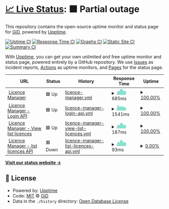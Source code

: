 # [📈 Live Status](https://GiDHome.github.io/status-licence-manager): <!--live status--> **🟧 Partial outage**

This repository contains the open-source uptime monitor and status page for [GiD](www.gidhome.com), powered by [Upptime](https://github.com/upptime/upptime).

[![Uptime CI](https://github.com/GiDHome/status-licence-manager/workflows/Uptime%20CI/badge.svg)](https://github.com/GiDHome/status-licence-manager/actions?query=workflow%3A%22Uptime+CI%22)
[![Response Time CI](https://github.com/GiDHome/status-licence-manager/workflows/Response%20Time%20CI/badge.svg)](https://github.com/GiDHome/status-licence-manager/actions?query=workflow%3A%22Response+Time+CI%22)
[![Graphs CI](https://github.com/GiDHome/status-licence-manager/workflows/Graphs%20CI/badge.svg)](https://github.com/GiDHome/status-licence-manager/actions?query=workflow%3A%22Graphs+CI%22)
[![Static Site CI](https://github.com/GiDHome/status-licence-manager/workflows/Static%20Site%20CI/badge.svg)](https://github.com/GiDHome/status-licence-manager/actions?query=workflow%3A%22Static+Site+CI%22)
[![Summary CI](https://github.com/GiDHome/status-licence-manager/workflows/Summary%20CI/badge.svg)](https://github.com/GiDHome/status-licence-manager/actions?query=workflow%3A%22Summary+CI%22)

With [Upptime](https://upptime.js.org), you can get your own unlimited and free uptime monitor and status page, powered entirely by a GitHub repository. We use [Issues](https://github.com/GiDHome/status-licence-manager/issues) as incident reports, [Actions](https://github.com/GiDHome/status-licence-manager/actions) as uptime monitors, and [Pages](https://GiDHome.github.io/status-licence-manager) for the status page.

<!--start: status pages-->
<!-- This summary is generated by Upptime (https://github.com/upptime/upptime) -->
<!-- Do not edit this manually, your changes will be overwritten -->
<!-- prettier-ignore -->
| URL | Status | History | Response Time | Uptime |
| --- | ------ | ------- | ------------- | ------ |
| <img alt="" src="https://icons.duckduckgo.com/ip3/licence.gidsimulation.com.ico" height="13"> [Licence Manager](https://licence.gidsimulation.com/) | 🟩 Up | [licence-manager.yml](https://github.com/GiDHome/status-licence-manager/commits/HEAD/history/licence-manager.yml) | <details><summary><img alt="Response time graph" src="./graphs/licence-manager/response-time-week.png" height="20"> 685ms</summary><br><a href="https://GiDHome.github.io/status-licence-manager/history/licence-manager"><img alt="Response time 953" src="https://img.shields.io/endpoint?url=https%3A%2F%2Fraw.githubusercontent.com%2FGiDHome%2Fstatus-licence-manager%2FHEAD%2Fapi%2Flicence-manager%2Fresponse-time.json"></a><br><a href="https://GiDHome.github.io/status-licence-manager/history/licence-manager"><img alt="24-hour response time 662" src="https://img.shields.io/endpoint?url=https%3A%2F%2Fraw.githubusercontent.com%2FGiDHome%2Fstatus-licence-manager%2FHEAD%2Fapi%2Flicence-manager%2Fresponse-time-day.json"></a><br><a href="https://GiDHome.github.io/status-licence-manager/history/licence-manager"><img alt="7-day response time 685" src="https://img.shields.io/endpoint?url=https%3A%2F%2Fraw.githubusercontent.com%2FGiDHome%2Fstatus-licence-manager%2FHEAD%2Fapi%2Flicence-manager%2Fresponse-time-week.json"></a><br><a href="https://GiDHome.github.io/status-licence-manager/history/licence-manager"><img alt="30-day response time 1410" src="https://img.shields.io/endpoint?url=https%3A%2F%2Fraw.githubusercontent.com%2FGiDHome%2Fstatus-licence-manager%2FHEAD%2Fapi%2Flicence-manager%2Fresponse-time-month.json"></a><br><a href="https://GiDHome.github.io/status-licence-manager/history/licence-manager"><img alt="1-year response time 1007" src="https://img.shields.io/endpoint?url=https%3A%2F%2Fraw.githubusercontent.com%2FGiDHome%2Fstatus-licence-manager%2FHEAD%2Fapi%2Flicence-manager%2Fresponse-time-year.json"></a></details> | <details><summary><a href="https://GiDHome.github.io/status-licence-manager/history/licence-manager">100.00%</a></summary><a href="https://GiDHome.github.io/status-licence-manager/history/licence-manager"><img alt="All-time uptime 99.99%" src="https://img.shields.io/endpoint?url=https%3A%2F%2Fraw.githubusercontent.com%2FGiDHome%2Fstatus-licence-manager%2FHEAD%2Fapi%2Flicence-manager%2Fuptime.json"></a><br><a href="https://GiDHome.github.io/status-licence-manager/history/licence-manager"><img alt="24-hour uptime 100.00%" src="https://img.shields.io/endpoint?url=https%3A%2F%2Fraw.githubusercontent.com%2FGiDHome%2Fstatus-licence-manager%2FHEAD%2Fapi%2Flicence-manager%2Fuptime-day.json"></a><br><a href="https://GiDHome.github.io/status-licence-manager/history/licence-manager"><img alt="7-day uptime 100.00%" src="https://img.shields.io/endpoint?url=https%3A%2F%2Fraw.githubusercontent.com%2FGiDHome%2Fstatus-licence-manager%2FHEAD%2Fapi%2Flicence-manager%2Fuptime-week.json"></a><br><a href="https://GiDHome.github.io/status-licence-manager/history/licence-manager"><img alt="30-day uptime 100.00%" src="https://img.shields.io/endpoint?url=https%3A%2F%2Fraw.githubusercontent.com%2FGiDHome%2Fstatus-licence-manager%2FHEAD%2Fapi%2Flicence-manager%2Fuptime-month.json"></a><br><a href="https://GiDHome.github.io/status-licence-manager/history/licence-manager"><img alt="1-year uptime 99.99%" src="https://img.shields.io/endpoint?url=https%3A%2F%2Fraw.githubusercontent.com%2FGiDHome%2Fstatus-licence-manager%2FHEAD%2Fapi%2Flicence-manager%2Fuptime-year.json"></a></details>
| <img alt="" src="https://icons.duckduckgo.com/ip3/licence.gidsimulation.com.ico" height="13"> [Licence Manager - Login API](https://licence.gidsimulation.com/v1/Auth/Login?fingerprint=gidsimulation&machine_name=status) | 🟩 Up | [licence-manager-login-api.yml](https://github.com/GiDHome/status-licence-manager/commits/HEAD/history/licence-manager-login-api.yml) | <details><summary><img alt="Response time graph" src="./graphs/licence-manager-login-api/response-time-week.png" height="20"> 1541ms</summary><br><a href="https://GiDHome.github.io/status-licence-manager/history/licence-manager-login-api"><img alt="Response time 1279" src="https://img.shields.io/endpoint?url=https%3A%2F%2Fraw.githubusercontent.com%2FGiDHome%2Fstatus-licence-manager%2FHEAD%2Fapi%2Flicence-manager-login-api%2Fresponse-time.json"></a><br><a href="https://GiDHome.github.io/status-licence-manager/history/licence-manager-login-api"><img alt="24-hour response time 2302" src="https://img.shields.io/endpoint?url=https%3A%2F%2Fraw.githubusercontent.com%2FGiDHome%2Fstatus-licence-manager%2FHEAD%2Fapi%2Flicence-manager-login-api%2Fresponse-time-day.json"></a><br><a href="https://GiDHome.github.io/status-licence-manager/history/licence-manager-login-api"><img alt="7-day response time 1541" src="https://img.shields.io/endpoint?url=https%3A%2F%2Fraw.githubusercontent.com%2FGiDHome%2Fstatus-licence-manager%2FHEAD%2Fapi%2Flicence-manager-login-api%2Fresponse-time-week.json"></a><br><a href="https://GiDHome.github.io/status-licence-manager/history/licence-manager-login-api"><img alt="30-day response time 1686" src="https://img.shields.io/endpoint?url=https%3A%2F%2Fraw.githubusercontent.com%2FGiDHome%2Fstatus-licence-manager%2FHEAD%2Fapi%2Flicence-manager-login-api%2Fresponse-time-month.json"></a><br><a href="https://GiDHome.github.io/status-licence-manager/history/licence-manager-login-api"><img alt="1-year response time 1518" src="https://img.shields.io/endpoint?url=https%3A%2F%2Fraw.githubusercontent.com%2FGiDHome%2Fstatus-licence-manager%2FHEAD%2Fapi%2Flicence-manager-login-api%2Fresponse-time-year.json"></a></details> | <details><summary><a href="https://GiDHome.github.io/status-licence-manager/history/licence-manager-login-api">100.00%</a></summary><a href="https://GiDHome.github.io/status-licence-manager/history/licence-manager-login-api"><img alt="All-time uptime 99.68%" src="https://img.shields.io/endpoint?url=https%3A%2F%2Fraw.githubusercontent.com%2FGiDHome%2Fstatus-licence-manager%2FHEAD%2Fapi%2Flicence-manager-login-api%2Fuptime.json"></a><br><a href="https://GiDHome.github.io/status-licence-manager/history/licence-manager-login-api"><img alt="24-hour uptime 100.00%" src="https://img.shields.io/endpoint?url=https%3A%2F%2Fraw.githubusercontent.com%2FGiDHome%2Fstatus-licence-manager%2FHEAD%2Fapi%2Flicence-manager-login-api%2Fuptime-day.json"></a><br><a href="https://GiDHome.github.io/status-licence-manager/history/licence-manager-login-api"><img alt="7-day uptime 100.00%" src="https://img.shields.io/endpoint?url=https%3A%2F%2Fraw.githubusercontent.com%2FGiDHome%2Fstatus-licence-manager%2FHEAD%2Fapi%2Flicence-manager-login-api%2Fuptime-week.json"></a><br><a href="https://GiDHome.github.io/status-licence-manager/history/licence-manager-login-api"><img alt="30-day uptime 100.00%" src="https://img.shields.io/endpoint?url=https%3A%2F%2Fraw.githubusercontent.com%2FGiDHome%2Fstatus-licence-manager%2FHEAD%2Fapi%2Flicence-manager-login-api%2Fuptime-month.json"></a><br><a href="https://GiDHome.github.io/status-licence-manager/history/licence-manager-login-api"><img alt="1-year uptime 99.98%" src="https://img.shields.io/endpoint?url=https%3A%2F%2Fraw.githubusercontent.com%2FGiDHome%2Fstatus-licence-manager%2FHEAD%2Fapi%2Flicence-manager-login-api%2Fuptime-year.json"></a></details>
| <img alt="" src="https://icons.duckduckgo.com/ip3/licence.gidsimulation.com.ico" height="13"> [Licence Manager - View list licences](https://licence.gidsimulation.com/View/UserLicence) | 🟩 Up | [licence-manager-view-list-licences.yml](https://github.com/GiDHome/status-licence-manager/commits/HEAD/history/licence-manager-view-list-licences.yml) | <details><summary><img alt="Response time graph" src="./graphs/licence-manager-view-list-licences/response-time-week.png" height="20"> 187ms</summary><br><a href="https://GiDHome.github.io/status-licence-manager/history/licence-manager-view-list-licences"><img alt="Response time 466" src="https://img.shields.io/endpoint?url=https%3A%2F%2Fraw.githubusercontent.com%2FGiDHome%2Fstatus-licence-manager%2FHEAD%2Fapi%2Flicence-manager-view-list-licences%2Fresponse-time.json"></a><br><a href="https://GiDHome.github.io/status-licence-manager/history/licence-manager-view-list-licences"><img alt="24-hour response time 170" src="https://img.shields.io/endpoint?url=https%3A%2F%2Fraw.githubusercontent.com%2FGiDHome%2Fstatus-licence-manager%2FHEAD%2Fapi%2Flicence-manager-view-list-licences%2Fresponse-time-day.json"></a><br><a href="https://GiDHome.github.io/status-licence-manager/history/licence-manager-view-list-licences"><img alt="7-day response time 187" src="https://img.shields.io/endpoint?url=https%3A%2F%2Fraw.githubusercontent.com%2FGiDHome%2Fstatus-licence-manager%2FHEAD%2Fapi%2Flicence-manager-view-list-licences%2Fresponse-time-week.json"></a><br><a href="https://GiDHome.github.io/status-licence-manager/history/licence-manager-view-list-licences"><img alt="30-day response time 172" src="https://img.shields.io/endpoint?url=https%3A%2F%2Fraw.githubusercontent.com%2FGiDHome%2Fstatus-licence-manager%2FHEAD%2Fapi%2Flicence-manager-view-list-licences%2Fresponse-time-month.json"></a><br><a href="https://GiDHome.github.io/status-licence-manager/history/licence-manager-view-list-licences"><img alt="1-year response time 343" src="https://img.shields.io/endpoint?url=https%3A%2F%2Fraw.githubusercontent.com%2FGiDHome%2Fstatus-licence-manager%2FHEAD%2Fapi%2Flicence-manager-view-list-licences%2Fresponse-time-year.json"></a></details> | <details><summary><a href="https://GiDHome.github.io/status-licence-manager/history/licence-manager-view-list-licences">100.00%</a></summary><a href="https://GiDHome.github.io/status-licence-manager/history/licence-manager-view-list-licences"><img alt="All-time uptime 99.99%" src="https://img.shields.io/endpoint?url=https%3A%2F%2Fraw.githubusercontent.com%2FGiDHome%2Fstatus-licence-manager%2FHEAD%2Fapi%2Flicence-manager-view-list-licences%2Fuptime.json"></a><br><a href="https://GiDHome.github.io/status-licence-manager/history/licence-manager-view-list-licences"><img alt="24-hour uptime 100.00%" src="https://img.shields.io/endpoint?url=https%3A%2F%2Fraw.githubusercontent.com%2FGiDHome%2Fstatus-licence-manager%2FHEAD%2Fapi%2Flicence-manager-view-list-licences%2Fuptime-day.json"></a><br><a href="https://GiDHome.github.io/status-licence-manager/history/licence-manager-view-list-licences"><img alt="7-day uptime 100.00%" src="https://img.shields.io/endpoint?url=https%3A%2F%2Fraw.githubusercontent.com%2FGiDHome%2Fstatus-licence-manager%2FHEAD%2Fapi%2Flicence-manager-view-list-licences%2Fuptime-week.json"></a><br><a href="https://GiDHome.github.io/status-licence-manager/history/licence-manager-view-list-licences"><img alt="30-day uptime 100.00%" src="https://img.shields.io/endpoint?url=https%3A%2F%2Fraw.githubusercontent.com%2FGiDHome%2Fstatus-licence-manager%2FHEAD%2Fapi%2Flicence-manager-view-list-licences%2Fuptime-month.json"></a><br><a href="https://GiDHome.github.io/status-licence-manager/history/licence-manager-view-list-licences"><img alt="1-year uptime 99.99%" src="https://img.shields.io/endpoint?url=https%3A%2F%2Fraw.githubusercontent.com%2FGiDHome%2Fstatus-licence-manager%2FHEAD%2Fapi%2Flicence-manager-view-list-licences%2Fuptime-year.json"></a></details>
| <img alt="" src="https://icons.duckduckgo.com/ip3/licence.gidsimulation.com.ico" height="13"> [Licence Manager - list licences API](https://licence.gidsimulation.com/v1/UserLicence/List) | 🟥 Down | [licence-manager-list-licences-api.yml](https://github.com/GiDHome/status-licence-manager/commits/HEAD/history/licence-manager-list-licences-api.yml) | <details><summary><img alt="Response time graph" src="./graphs/licence-manager-list-licences-api/response-time-week.png" height="20"> 93ms</summary><br><a href="https://GiDHome.github.io/status-licence-manager/history/licence-manager-list-licences-api"><img alt="Response time 111" src="https://img.shields.io/endpoint?url=https%3A%2F%2Fraw.githubusercontent.com%2FGiDHome%2Fstatus-licence-manager%2FHEAD%2Fapi%2Flicence-manager-list-licences-api%2Fresponse-time.json"></a><br><a href="https://GiDHome.github.io/status-licence-manager/history/licence-manager-list-licences-api"><img alt="24-hour response time 84" src="https://img.shields.io/endpoint?url=https%3A%2F%2Fraw.githubusercontent.com%2FGiDHome%2Fstatus-licence-manager%2FHEAD%2Fapi%2Flicence-manager-list-licences-api%2Fresponse-time-day.json"></a><br><a href="https://GiDHome.github.io/status-licence-manager/history/licence-manager-list-licences-api"><img alt="7-day response time 93" src="https://img.shields.io/endpoint?url=https%3A%2F%2Fraw.githubusercontent.com%2FGiDHome%2Fstatus-licence-manager%2FHEAD%2Fapi%2Flicence-manager-list-licences-api%2Fresponse-time-week.json"></a><br><a href="https://GiDHome.github.io/status-licence-manager/history/licence-manager-list-licences-api"><img alt="30-day response time 88" src="https://img.shields.io/endpoint?url=https%3A%2F%2Fraw.githubusercontent.com%2FGiDHome%2Fstatus-licence-manager%2FHEAD%2Fapi%2Flicence-manager-list-licences-api%2Fresponse-time-month.json"></a><br><a href="https://GiDHome.github.io/status-licence-manager/history/licence-manager-list-licences-api"><img alt="1-year response time 101" src="https://img.shields.io/endpoint?url=https%3A%2F%2Fraw.githubusercontent.com%2FGiDHome%2Fstatus-licence-manager%2FHEAD%2Fapi%2Flicence-manager-list-licences-api%2Fresponse-time-year.json"></a></details> | <details><summary><a href="https://GiDHome.github.io/status-licence-manager/history/licence-manager-list-licences-api">0.00%</a></summary><a href="https://GiDHome.github.io/status-licence-manager/history/licence-manager-list-licences-api"><img alt="All-time uptime 0.11%" src="https://img.shields.io/endpoint?url=https%3A%2F%2Fraw.githubusercontent.com%2FGiDHome%2Fstatus-licence-manager%2FHEAD%2Fapi%2Flicence-manager-list-licences-api%2Fuptime.json"></a><br><a href="https://GiDHome.github.io/status-licence-manager/history/licence-manager-list-licences-api"><img alt="24-hour uptime 0.00%" src="https://img.shields.io/endpoint?url=https%3A%2F%2Fraw.githubusercontent.com%2FGiDHome%2Fstatus-licence-manager%2FHEAD%2Fapi%2Flicence-manager-list-licences-api%2Fuptime-day.json"></a><br><a href="https://GiDHome.github.io/status-licence-manager/history/licence-manager-list-licences-api"><img alt="7-day uptime 0.00%" src="https://img.shields.io/endpoint?url=https%3A%2F%2Fraw.githubusercontent.com%2FGiDHome%2Fstatus-licence-manager%2FHEAD%2Fapi%2Flicence-manager-list-licences-api%2Fuptime-week.json"></a><br><a href="https://GiDHome.github.io/status-licence-manager/history/licence-manager-list-licences-api"><img alt="30-day uptime 0.00%" src="https://img.shields.io/endpoint?url=https%3A%2F%2Fraw.githubusercontent.com%2FGiDHome%2Fstatus-licence-manager%2FHEAD%2Fapi%2Flicence-manager-list-licences-api%2Fuptime-month.json"></a><br><a href="https://GiDHome.github.io/status-licence-manager/history/licence-manager-list-licences-api"><img alt="1-year uptime 0.00%" src="https://img.shields.io/endpoint?url=https%3A%2F%2Fraw.githubusercontent.com%2FGiDHome%2Fstatus-licence-manager%2FHEAD%2Fapi%2Flicence-manager-list-licences-api%2Fuptime-year.json"></a></details>

<!--end: status pages-->

[**Visit our status website →**](https://GiDHome.github.io/status-licence-manager)

## 📄 License

- Powered by: [Upptime](https://github.com/upptime/upptime)
- Code: [MIT](./LICENSE) © [GiD](www.gidhome.com)
- Data in the `./history` directory: [Open Database License](https://opendatacommons.org/licenses/odbl/1-0/)

